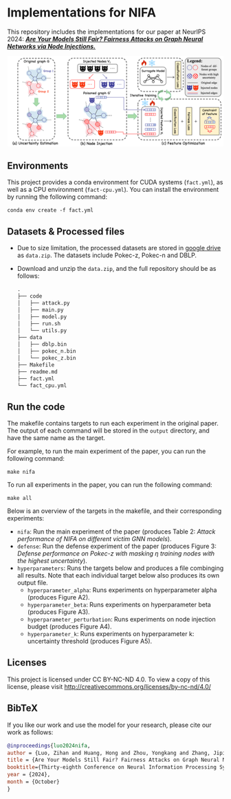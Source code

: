 # Implementations for NIFA

[//]: # (todo: add the link to our paper)

This repository includes the implementations for our paper at NeurIPS 2024: [***Are Your Models Still Fair? Fairness Attacks on Graph Neural Networks via Node Injections.***](https://arxiv.org/abs/2406.03052)

<img src="https://github.com/CGCL-codes/NIFA/blob/main/framework.png" alt="Framework of NIFA">

## Environments

[//]: # (todo: change name from fact.yml)
This project provides a conda environment for CUDA systems (`fact.yml`), as well as a 
CPU environment (`fact-cpu.yml`).
You can install the environment by running the following command:

```
conda env create -f fact.yml
```

## Datasets & Processed files

[//]: # (todo: data in zenodo)
- Due to size limitation, the processed datasets are stored in  [google drive](https://drive.google.com/file/d/1WJYj8K3_H3GmJg-RZeRsJ8Z64gt3qCnq/view?usp=drive_link) as `data.zip`. The datasets include Pokec-z, Pokec-n and DBLP. 

- Download and unzip the `data.zip`, and the full repository should be as follows:

  ```
  .
  ├── code
  │   ├── attack.py
  │   ├── main.py
  │   ├── model.py
  │   ├── run.sh
  │   └── utils.py
  ├── data
  │   ├── dblp.bin
  │   ├── pokec_n.bin
  │   └── pokec_z.bin
  ├── Makefile
  ├── readme.md
  ├── fact.yml
  └── fact_cpu.yml
  ```

## Run the code

The makefile contains targets to run each experiment in the original paper.
The output of each command will be stored in the `output` directory, and have the same name as the target.

For example, to run the main experiment of the paper, you can run the following command:

```
make nifa
```

To run all experiments in the paper, you can run the following command:

```
make all
```

Below is an overview of the targets in the makefile, and their corresponding experiments:

- `nifa`: Run the main experiment of the paper (produces Table 2: _Attack performance of NIFA on different victim GNN models_).
- `defense`: Run the defense experiment of the paper (produces Figure 3: _Defense performance on Pokec-z with masking η training nodes with the highest uncertainty_).
- `hyperparameters`: Runs the targets below and produces a file combinging all results. Note that each individual target below also produces its own output file.
  - `hyperparameter_alpha`: Runs experiments on hyperparameter alpha (produces Figure A2).
  - `hyperparameter_beta`: Runs experiments on hyperparameter beta (produces Figure A3).
  - `hyperparameter_perturbation`: Runs experiments on node injection budget (produces Figure A4).
  - `hyperparameter_k`: Runs experiments on hyperparameter k: uncertainty threshold (produces Figure A5).

## Licenses

[//]: # (todo: get a license)

This project is licensed under CC BY-NC-ND 4.0. To view a copy of this license, please visit http://creativecommons.org/licenses/by-nc-nd/4.0/

## BibTeX

If you like our work and use the model for your research, please cite our work as follows:

[//]: # (todo: add our paper)

```bibtex
@inproceedings{luo2024nifa,
author = {Luo, Zihan and Huang, Hong and Zhou, Yongkang and Zhang, Jiping and Chen, Nuo and Jin, Hai},
title = {Are Your Models Still Fair? Fairness Attacks on Graph Neural Networks via Node Injections},
booktitle={Thirty-eighth Conference on Neural Information Processing Systems},
year = {2024},
month = {October}
}
``` 
